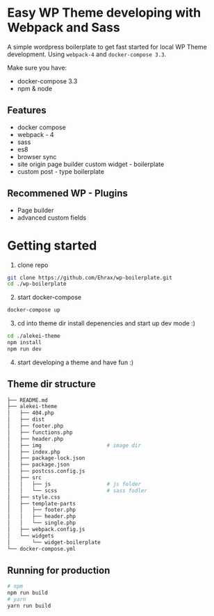 # Easy WP Theme developing with Webpack and Sass
A simple wordpress boilerplate to get fast started for local WP Theme development.
Using `webpack-4` and `docker-compose 3.3`.

Make sure you have:
- docker-compose 3.3
- npm & node 

## Features
- docker compose
- webpack - 4
- sass
- es8
- browser sync
- site origin page builder custom widget - boilerplate
- custom post - type boilerplate

## Recommened WP - Plugins
- Page builder
- advanced custom fields 

# Getting started

1. clone repo
```bash
git clone https://github.com/Ehrax/wp-boilerplate.git
cd ./wp-boilerplate
```

2. start docker-compose
```bash
docker-compose up
```

3. cd into theme dir install depenencies and start up dev mode :)
```bash
cd ./alekei-theme
npm install
npm run dev
```

4. start developing a theme and have fun :)

## Theme dir structure

```bash
├── README.md
├── alekei-theme
│   ├── 404.php
│   ├── dist                   
│   ├── footer.php
│   ├── functions.php
│   ├── header.php
│   ├── img                     # image dir
│   ├── index.php
│   ├── package-lock.json
│   ├── package.json
│   ├── postcss.config.js
│   ├── src
│   │   ├── js                  # js folder 
│   │   └── scss                # sass fodler
│   ├── style.css
│   ├── template-parts
│   │   ├── footer.php
│   │   ├── header.php
│   │   └── single.php
│   ├── webpack.config.js
│   └── widgets
│       └── widget-boilerplate
└── docker-compose.yml
```

## Running for production
```bash
# npm
npm run build
# yarn
yarn run build
